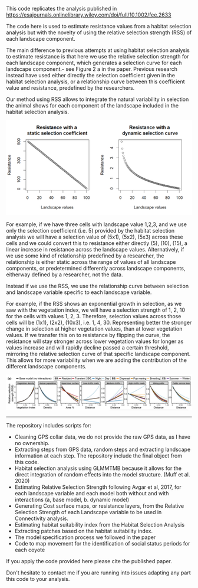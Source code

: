 This code replicates the analysis published in https://esajournals.onlinelibrary.wiley.com/doi/full/10.1002/fee.2633 

The code here is used to estimate resistance values from a habitat selection analysis but with the novelty of using the relative selection strength (RSS) of each landscape component.

The main difference to previous attempts at using habitat selection analysis to estimate resistance is that here we use the relative selection strength for each landscape component, which generates a selection curve for each landscape component.- see Figure 2 a in the paper. Previous research instead have used either directly the selection coefficient given in the habitat selection analysis, or a relationship curve between this coefficient value and resistance, predefined by the researchers. 

Our method using RSS allows to integrate the natural variability in selection the animal shows for each component of the landscape included in the habitat selection analysis.

![Resistance values](images/image_method.jpg)

For example, if we have three cells with landscape value 1,2,3, and we use only the selection coefficient (i.e. 5) provided by the habitat selection analysis we will have a selection value of (5x1), (5x2), (5x3) across these cells and we could convert this to resistance either directly (5), (10), (15), a linear increase in resistance across the landscape values. Alternatively, if we use some kind of relationship predefined by a researcher, the relationship is either static across the range of values of all landscape components, or predetermined differently across landscape components, eitherway defined by a researcher, not the data.

Instead if we use the RSS, we use the relationship curve between selection and landscape variable specific to each landscape variable. 

For example, if the RSS shows an exponential growth in selection, as we saw with the vegetation index, we will have a selection strength of 1, 2, 10 for the cells with values 1, 2, 3. Therefore, selection values across those cells will be (1x1), (2x2), (10x3), i.e. 1, 4, 30. Representing better the stronger change in selection at higher vegetation values, than at lower vegetation values. If we transfer this on to resistance by flipping the curve, the resistance will stay stronger across lower vegetation values for longer as values increase and will rapidly decline passed a certain threshold, mirroring the relative selection curve of that specific landscape component. This allows for more variability when we are adding the contribution of the different landscape components. 

![Landscape components](images/Figures_2a.jpg)

--------------------------------------------------

The repository includes scripts for:

- Cleaning GPS collar data, we do not provide the raw GPS data, as I have no ownership.
- Extracting steps from GPS data, random steps and extracting landscape information at each step. The repository include the final object from this code.
- Habitat selection analysis using GLMMTMB because it allows for the direct integration of random effects into the model structure. (Muff et al. 2020)
- Estimating Relative Selection Strength following Avgar et al, 2017, for each landscape variable and each model both without and with interactions (a, base model, b. dynamic model)
- Generating Cost surface maps, or resistance layers, from the Relative Selection Strength of each Landscape variable to be used in Connectivity analysis. 
- Estimating habitat suitability index from the Habitat Selection Analysis
- Extracting patches based on the habitat suitability index.
- The model specification process we followed in the paper
- Code to map movement for the identification of social status periods for each coyote 

If you apply the code provided here please cite the published paper. 

Don't hesitate to contact me if you are running into issues adapting any part this code to your analysis. 


